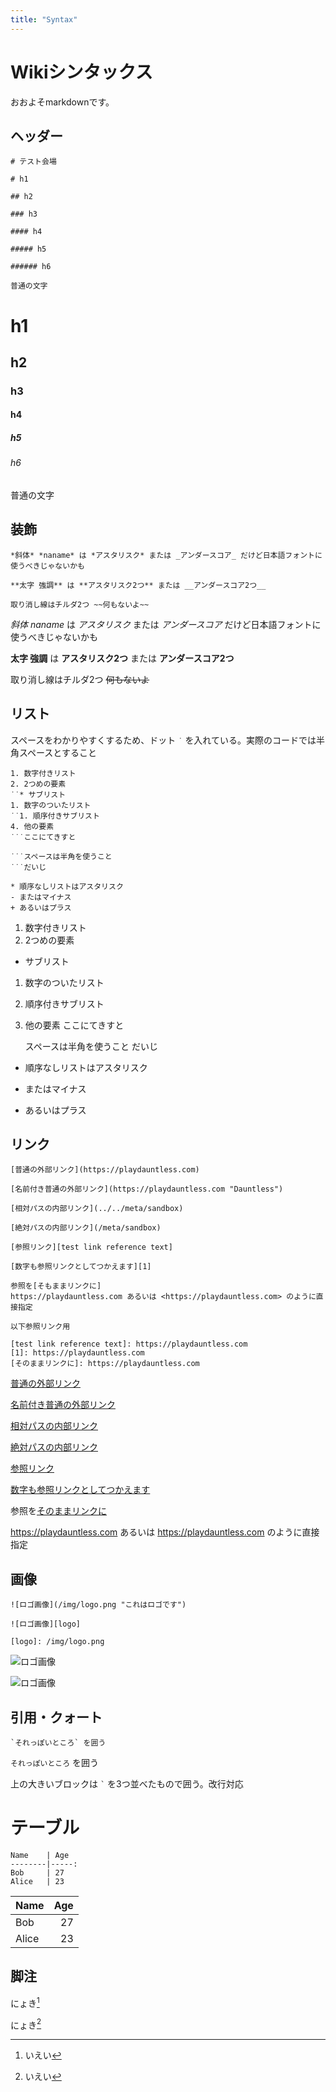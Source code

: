 ```yaml
---
title: "Syntax"
---
```


# Wikiシンタックス
おおよそmarkdownです。

## ヘッダー

```
# テスト会場

# h1

## h2

### h3

#### h4

##### h5

###### h6

普通の文字
```
# h1

## h2

### h3

#### h4

##### h5

###### h6

普通の文字

## 装飾

```
*斜体* *naname* は *アスタリスク* または _アンダースコア_ だけど日本語フォントに使うべきじゃないかも

**太字 強調** は **アスタリスク2つ** または __アンダースコア2つ__

取り消し線はチルダ2つ ~~何もないよ~~
```

*斜体* *naname* は *アスタリスク* または _アンダースコア_ だけど日本語フォントに使うべきじゃないかも

**太字 強調** は **アスタリスク2つ** または __アンダースコア2つ__

取り消し線はチルダ2つ ~~何もないよ~~

## リスト

スペースをわかりやすくするため、ドット `˙` を入れている。実際のコードでは半角スペースとすること
```
1. 数字付きリスト
2. 2つめの要素
˙˙* サブリスト
1. 数字のついたリスト
˙˙1. 順序付きサブリスト
4. 他の要素
˙˙˙ここにてきすと

˙˙˙スペースは半角を使うこと
˙˙˙だいじ

* 順序なしリストはアスタリスク
- またはマイナス
+ あるいはプラス
```

1. 数字付きリスト
2. 2つめの要素
  * サブリスト
1. 数字のついたリスト
  1. 順序付きサブリスト
4. 他の要素
   ここにてきすと

   スペースは半角を使うこと
   だいじ

* 順序なしリストはアスタリスク
- またはマイナス
+ あるいはプラス

## リンク

```
[普通の外部リンク](https://playdauntless.com)

[名前付き普通の外部リンク](https://playdauntless.com "Dauntless")

[相対パスの内部リンク](../../meta/sandbox)

[絶対パスの内部リンク](/meta/sandbox)

[参照リンク][test link reference text]

[数字も参照リンクとしてつかえます][1]

参照を[そもままリンクに]
https://playdauntless.com あるいは <https://playdauntless.com> のように直接指定

以下参照リンク用

[test link reference text]: https://playdauntless.com
[1]: https://playdauntless.com
[そのままリンクに]: https://playdauntless.com
```
[普通の外部リンク](https://playdauntless.com)

[名前付き普通の外部リンク](https://playdauntless.com "Dauntless")

[相対パスの内部リンク](../../meta/sandbox)

[絶対パスの内部リンク](/meta/sandbox)

[参照リンク][test link reference text]

[数字も参照リンクとしてつかえます][1]

参照を[そのままリンクに]

https://playdauntless.com あるいは <https://playdauntless.com> のように直接指定

[test link reference text]: https://playdauntless.com
[1]: https://playdauntless.com
[そのままリンクに]: https://playdauntless.com

## 画像

```
![ロゴ画像](/img/logo.png "これはロゴです")

![ロゴ画像][logo]

[logo]: /img/logo.png
```

![ロゴ画像](/img/logo.png "これはロゴです")

![ロゴ画像][logo]

[logo]: /img/logo.png "参照でのロゴ"

## 引用・クォート
```
`それっぽいところ` を囲う
```
`それっぽいところ` を囲う


上の大きいブロックは `` ` `` を3つ並べたもので囲う。改行対応

# テーブル

```
Name    | Age
--------|-----:
Bob     | 27
Alice   | 23
```

Name    | Age
--------|-----:
Bob    | 27
Alice   | 23

## 脚注
にょき[^a]
[^a]: いえい

にょき[^b]
[^b]: いえい
